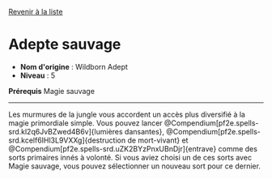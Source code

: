 [Revenir à la liste](list.md)

# Adepte sauvage

 * **Nom d'origine** : Wildborn Adept
 * **Niveau** : 5


<p><span id="ctl00_MainContent_DetailedOutput"><strong>Prérequis</strong> Magie sauvage<br></span></p>
<hr>
<p>Les murmures de la jungle vous accordent un accès plus diversifié à la magie primordiale simple. Vous pouvez lancer @Compendium[pf2e.spells-srd.kl2q6JvBZwed4B6v]{lumières dansantes}, @Compendium[pf2e.spells-srd.kcelf6IHl3L9VXXg]{destruction de mort-vivant} et @Compendium[pf2e.spells-srd.uZK2BYzPnxUBnDjr]{entrave} comme des sorts primaires innés à volonté. Si vous aviez choisi un de ces sorts avec Magie sauvage, vous pouvez sélectionner un nouveau sort pour ce dernier.&nbsp;</p>